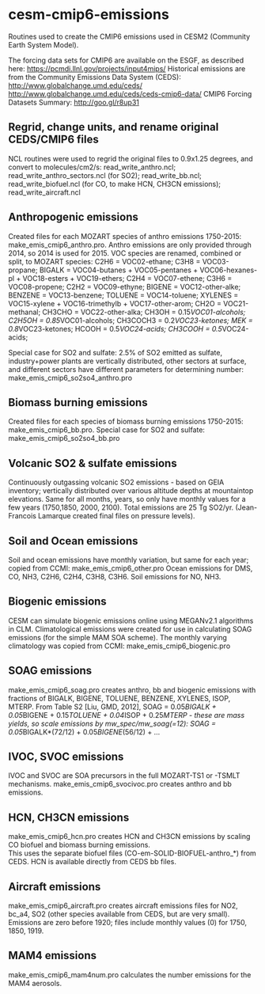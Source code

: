 # cesm-cmip6-emissions
Routines used to create the CMIP6 emissions used in CESM2 (Community Earth System Model).

The forcing data sets for CMIP6 are available on the ESGF, as described here: https://pcmdi.llnl.gov/projects/input4mips/
Historical emissions are from the Community Emissions Data System (CEDS):
http://www.globalchange.umd.edu/ceds/
http://www.globalchange.umd.edu/ceds/ceds-cmip6-data/ 
CMIP6 Forcing Datasets Summary: http://goo.gl/r8up31  

## Regrid, change units, and rename original CEDS/CMIP6 files

NCL routines were used to regrid the original files to 0.9x1.25 degrees, and convert to molecules/cm2/s:
read_write_anthro.ncl; 
read_write_anthro_sectors.ncl (for SO2); 
read_write_bb.ncl; 
read_write_biofuel.ncl (for CO, to make HCN, CH3CN emissions); 
read_write_aircraft.ncl

## Anthropogenic emissions

Created files for each MOZART species of anthro emissions 1750-2015: make_emis_cmip6_anthro.pro. 
Anthro emissions are only provided through 2014, so 2014 is used for 2015.
VOC species are renamed, combined or split, to MOZART species: 
C2H6 = VOC02-ethane; 
C3H8 = VOC03-propane; 
BIGALK = VOC04-butanes + VOC05-pentanes + VOC06-hexanes-pl + VOC18-esters + VOC19-ethers; 
C2H4 = VOC07-ethene; 
C3H6 = VOC08-propene; 
C2H2 = VOC09-ethyne; 
BIGENE = VOC12-other-alke; 
BENZENE = VOC13-benzene; 
TOLUENE = VOC14-toluene; 
XYLENES = VOC15-xylene + VOC16-trimethylb + VOC17-other-arom; 
CH2O = VOC21-methanal; 
CH3CHO = VOC22-other-alka; 
CH3OH = 0.15*VOC01-alcohols; 
C2H5OH = 0.85*VOC01-alcohols; 
CH3COCH3 = 0.2*VOC23-ketones; 
MEK = 0.8*VOC23-ketones; 
HCOOH = 0.5*VOC24-acids; 
CH3COOH = 0.5*VOC24-acids; 

Special case for SO2 and sulfate:  2.5% of SO2 emitted as sulfate, industry+power plants are vertically distributed, other sectors at surface, and different sectors have different parameters for determining number: make_emis_cmip6_so2so4_anthro.pro

## Biomass burning emissions

Created files for each species of biomass burning emissions 1750-2015: make_emis_cmip6_bb.pro.
Special case for SO2 and sulfate: make_emis_cmip6_so2so4_bb.pro

## Volcanic SO2 & sulfate emissions

Continuously outgassing volcanic SO2 emissions - based on GEIA inventory; vertically distributed over various altitude depths at mountaintop elevations. Same for all months, years, so only have monthly values for a few years (1750,1850, 2000, 2100).  Total emissions are 25 Tg SO2/yr. (Jean-Francois Lamarque created final files on pressure levels).

## Soil and Ocean emissions

Soil and ocean emissions have monthly variation, but same for each year; copied from CCMI: make_emis_cmip6_other.pro
Ocean emissions for DMS, CO, NH3, C2H6, C2H4, C3H8, C3H6. 
Soil emissions for NO, NH3. 

## Biogenic emissions

CESM can simulate biogenic emissions online using MEGANv2.1 algorithms in CLM.  Climatological emissions were created for use in calculating SOAG emissions (for the simple MAM SOA scheme).  The monthly varying climatology was copied from CCMI: make_emis_cmip6_biogenic.pro

## SOAG emissions

make_emis_cmip6_soag.pro creates anthro, bb and biogenic emissions with fractions of BIGALK, BIGENE, TOLUENE, BENZENE, XYLENES, ISOP, MTERP.
From Table S2 [Liu, GMD, 2012], SOAG = 0.05*BIGALK + 0.05*BIGENE + 0.15*TOLUENE + 0.04*ISOP + 0.25*MTERP - these are mass yields, so scale emissions by mw_spec/mw_soag(=12):  SOAG = 0.05*BIGALK*(72/12) + 0.05*BIGENE*(56/12) + …

## IVOC, SVOC emissions

IVOC and SVOC are SOA precursors in the full MOZART-TS1 or -TSMLT mechanisms. 
make_emis_cmip6_svocivoc.pro creates anthro and bb emissions.

## HCN, CH3CN emissions

make_emis_cmip6_hcn.pro creates HCN and CH3CN emissions by scaling CO biofuel and biomass burning emissions.  
This uses the separate biofuel files (CO-em-SOLID-BIOFUEL-anthro_*) from CEDS. HCN is available directly from CEDS bb files.

## Aircraft emissions

make_emis_cmip6_aircraft.pro creates aircraft emissions files for NO2, bc_a4, SO2 (other species available from CEDS, but are very small).  
Emissions are zero before 1920; files include monthly values (0) for 1750, 1850, 1919. 

## MAM4 emissions

make_emis_cmip6_mam4num.pro calculates the number emissions for the MAM4 aerosols. 

